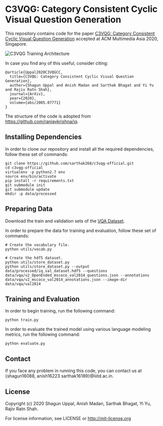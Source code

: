 # C3VQG: Category Consistent Cyclic Visual Question Generation

This repository contains code for the paper <a href="https://arxiv.org/abs/2005.07771"> C3VQG: Category Consistent Cyclic Visual Question Generation</a> accepted at ACM Multimedia Asia 2020, Singapore.

![C3VQG Training Architecture](c3vqg_figure.png)

In case you find any of this useful, consider citing:

```
@article{Uppal2020C3VQGCC,
  title={C3VQG: Category Consistent Cyclic Visual Question Generation},
  author={Shagun Uppal and Anish Madan and Sarthak Bhagat and Yi Yu and Rajiv Ratn Shah},
  journal={ArXiv},
  year={2020},
  volume={abs/2005.07771}
}
```

The structure of the code is adopted from https://github.com/ranjaykrishna/iq.

## Installing Dependencies

In order to clone our repository and install all the required dependencies, follow these set of commands:

```
git clone https://github.com/sarthak268/c3vqg-official.git
cd c3vqg-official
virtualenv -p python2.7 env
source env/bin/activate
pip install -r requirements.txt
git submodule init
git submodule update
mkdir -p data/processed
```

## Preparing Data

Download the train and validation sets of the <a href="https://visualqa.org/download.html">VQA Dataset</a>.

In order to prepare the data for training and evaluation, follow these set of commands:

```
# Create the vocabulary file.
python utils/vocab.py

# Create the hdf5 dataset.
python utils/store_dataset.py
python utils/store_dataset.py --output data/processed/iq_val_dataset.hdf5 --questions data/vqa/v2_OpenEnded_mscoco_val2014_questions.json --annotations data/vqa/v2_mscoco_val2014_annotations.json --image-dir data/vqa/val2014
```

## Training and Evaluation

In order to begin training, run the following command:

```
python train.py
```

In order to evaluate the trained model using various language modeling metrics, run the following command:

```
python evaluate.py
```

## Contact

If you face any problem in running this code, you can contact us at {shagun16088, anish16223 sarthak16189}@iiitd.ac.in.

## License

Copyright (c) 2020 Shagun Uppal, Anish Madan, Sarthak Bhagat, Yi Yu, Rajiv Ratn Shah.

For license information, see LICENSE or http://mit-license.org
